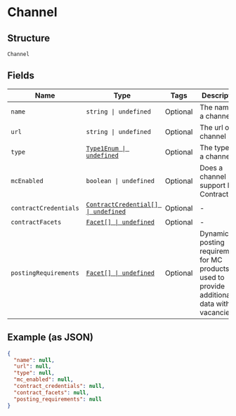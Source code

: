 
# Channel

## Structure

`Channel`

## Fields

| Name | Type | Tags | Description |
|  --- | --- | --- | --- |
| `name` | `string \| undefined` | Optional | The name of a channel |
| `url` | `string \| undefined` | Optional | The url of a channel |
| `type` | [`Type1Enum \| undefined`](../../doc/models/type-1-enum.md) | Optional | The type of a channel |
| `mcEnabled` | `boolean \| undefined` | Optional | Does a channel support My Contracts |
| `contractCredentials` | [`ContractCredential[] \| undefined`](../../doc/models/contract-credential.md) | Optional | - |
| `contractFacets` | [`Facet[] \| undefined`](../../doc/models/facet.md) | Optional | - |
| `postingRequirements` | [`Facet[] \| undefined`](../../doc/models/facet.md) | Optional | Dynamic posting requirements for MC products, used to provide additional data with vacancies |

## Example (as JSON)

```json
{
  "name": null,
  "url": null,
  "type": null,
  "mc_enabled": null,
  "contract_credentials": null,
  "contract_facets": null,
  "posting_requirements": null
}
```

